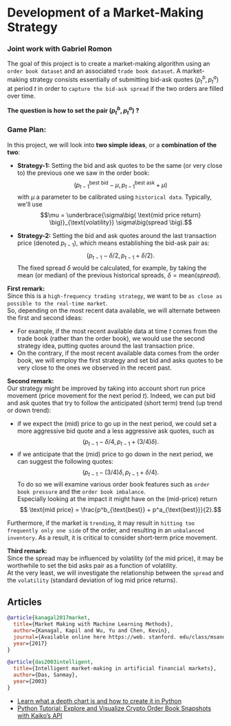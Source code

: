 # Development of a Market-Making Strategy
### Joint work with Gabriel Romon

The goal of this project is to create a market-making algorithm using an `order book dataset` and an associated `trade book dataset`.
A market-making strategy consists essentially of submitting bid-ask quotes $(p_{t}^b, p_{t}^a)$ at period $t$ in order to `capture the bid-ask spread` if the two orders are filled over time.


**The question is how to set the pair $(p_{t}^b, p_{t}^a)$ ?**
### Game Plan:
In this project, we will look into **two simple ideas**, or a **combination of the two**:

- **Strategy-1:** Setting the bid and ask quotes to be the same (or very close to) the previous one we saw in the order book:
$$\big(p_{t-1}^{\text{best bid}} - \mu, p_{t-1}^{\text{best ask}} + \mu \big)$$
with $\mu$ a parameter to be calibrated using `historical data`. Typically, we'll use $$\mu = \underbrace{\sigma\big( \text{mid price return} \big)}_{\text{volatility}} \sigma\big(spread  \big).$$

- **Strategy-2:** 
Setting the bid and ask quotes around the last transaction price (denoted $p_{t-1}$), which means establishing the bid-ask pair as:
$$\big(p_{t-1} - \delta/2, p_{t-1} + \delta/2 \big).$$ 
The fixed spread $\delta$ would be calculated, for example, by taking the mean (or median) of the previous historical spreads, $\delta = \text{mean}\big(spread \big)$.

**First remark:**\
Since this is a `high-frequency trading strategy`, we want to be `as close as possible to the real-time market`.\
So, depending on the most recent data available, we will alternate between the first and second ideas:
-  For example, if the most recent available data at time $t$ comes from the trade book (rather than the order book), 
we would use the second strategy idea, putting quotes around the last transaction price.
- On the contrary, if the most recent available data comes from the order book, we will employ the first strategy and set bid and asks quotes to be very close to the ones we observed in the recent past.

**Second remark:**\
Our strategy might be improved by taking into account short run price movement (price movement for the next period $t$). Indeed, we can put bid and ask quotes that try to follow the anticipated (short term) trend  (up trend or down trend):
- if we expect the (mid) price to go up in the next period, we could set a more aggressive bid quote and a less aggressive ask quotes, such as
$$\big(p_{t-1} - \delta/4, p_{t-1} + (3/4) \delta \big).$$
- if we anticipate that the (mid) price to go down in the next period, we can suggest the following quotes: 
$$\big(p_{t-1} - (3/4)\delta, p_{t-1} +  \delta/4 \big).$$
To do so we will examine various order book features such as `order book pressure` and the `order book imbalance`.\
Especially looking at the impact it might have on the (mid-price) return
$$ \text{mid price} = \frac{p^b_{\text{best}} + p^a_{\text{best}}}{2}.$$

Furthermore, if the market is `trending`, it may result in `hitting too frequently only one side` of the order, and resulting in an `unbalanced inventory`.
As a result, it is critical to consider short-term price movement.


**Third remark:**\
Since the spread may be influenced by volatility (of the mid price), it may be worthwhile to set the bid asks pair as a function of volatility.\
At the very least, we will investigate the relationship between the `spread` and the `volatility` (standard deviation of log mid price returns).


## Articles


```BibTeX
@article{kanagal2017market,
  title={Market Making with Machine Learning Methods},
  author={Kanagal, Kapil and Wu, Yu and Chen, Kevin},
  journal={Available online here https://web. stanford. edu/class/msande448/2017/Final/Reports/gr4. pdf},
  year={2017}
}
```
```BibTeX
@article{das2003intelligent,
  title={Intelligent market-making in artificial financial markets},
  author={Das, Sanmay},
  year={2003}
}
```
* [Learn what a depth chart is and how to create it in Python](https://towardsdatascience.com/learn-what-a-depth-chart-is-and-how-to-create-it-in-python-323d065e6f86)
* [Python Tutorial: Explore and Visualize Crypto Order Book Snapshots with Kaiko’s API](https://blog.kaiko.com/python-tutorial-explore-and-visualize-crypto-order-book-snapshots-with-kaikos-api-a9a77ae90b65)



